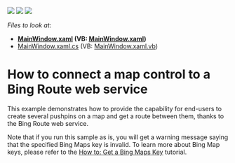 <!-- default badges list -->
![](https://img.shields.io/endpoint?url=https://codecentral.devexpress.com/api/v1/VersionRange/128571250/22.2.2%2B)
[![](https://img.shields.io/badge/Open_in_DevExpress_Support_Center-FF7200?style=flat-square&logo=DevExpress&logoColor=white)](https://supportcenter.devexpress.com/ticket/details/E4159)
[![](https://img.shields.io/badge/📖_How_to_use_DevExpress_Examples-e9f6fc?style=flat-square)](https://docs.devexpress.com/GeneralInformation/403183)
<!-- default badges end -->
<!-- default file list -->
*Files to look at*:

* **[MainWindow.xaml](./CS/MainWindow.xaml) (VB: [MainWindow.xaml](./VB/MainWindow.xaml))**
* [MainWindow.xaml.cs](./CS/MainWindow.xaml.cs) (VB: [MainWindow.xaml.vb](./VB/MainWindow.xaml.vb))
<!-- default file list end -->
# How to connect a map control to a Bing Route web service


<p>This example demonstrates how to provide the capability for end-users to create several pushpins on a map and get a route between them, thanks to the Bing Route web service.</p><p>Note that if you run this sample as is, you will get a warning message saying that the specified Bing Maps key is invalid. To learn more about Bing Map keys, please refer to the <a href="http://help.devexpress.com/#WPF/CustomDocument10974"><u>How to: Get a Bing Maps Key</u></a> tutorial.</p><br />


<br/>


